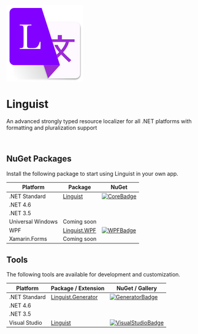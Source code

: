 [![Linguist](https://raw.githubusercontent.com/ins0mniaque/Linguist/master/content/images/logo.png)](https://github.com/ins0mniaque/Linguist)
# Linguist
An advanced strongly typed resource localizer for all .NET platforms with formatting and pluralization support

<br>

## NuGet Packages
Install the following package to start using Linguist in your own app.

| Platform          | Package                 | NuGet                |
| ----------------- | ----------------------- | -------------------- |
| .NET Standard     | [Linguist][CoreLink]    | [![CoreBadge]][Core] |
| .NET 4.6          |                         |                      |
| .NET 3.5          |                         |                      |
| Universal Windows | Coming soon             |                      |
| WPF               | [Linguist.WPF][WPFLink] | [![WPFBadge]][WPF]   |
| Xamarin.Forms     | Coming soon             |                      |

[Core]: https://www.nuget.org/packages/Linguist/
[CoreBadge]: https://img.shields.io/nuget/v/Linguist.svg
[CoreLink]: https://github.com/ins0mniaque/Linguist/tree/master/src/Linguist

[WPF]: https://www.nuget.org/packages/Linguist.WPF/
[WPFBadge]: https://img.shields.io/nuget/v/Linguist.WPF.svg
[WPFLink]: https://github.com/ins0mniaque/Linguist/tree/master/src/Linguist.WPF

## Tools
The following tools are available for development and customization.

| Platform          | Package / Extension                 | NuGet / Gallery                      |
| ----------------- | ----------------------------------- | ------------------------------------ |
| .NET Standard     | [Linguist.Generator][GeneratorLink] | [![GeneratorBadge]][Generator]       |
| .NET 4.6          |                                     |                                      |
| .NET 3.5          |                                     |                                      |
| Visual Studio     | [Linguist][VisualStudioLink]        | [![VisualStudioBadge]][VisualStudio] |

[Generator]: https://www.nuget.org/packages/Linguist.Generator/
[GeneratorBadge]: https://img.shields.io/nuget/v/Linguist.Generator.svg
[GeneratorLink]: https://github.com/ins0mniaque/Linguist/tree/master/src/Linguist.Generator

[VisualStudio]: https://marketplace.visualstudio.com/items?itemName=ins0mniaque.linguist
[VisualStudioBadge]: https://img.shields.io/visual-studio-marketplace/d/ins0mniaque.linguist.svg
[VisualStudioLink]: https://github.com/ins0mniaque/Linguist/tree/master/src/Linguist.VisualStudio
